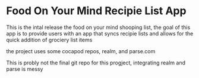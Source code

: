 # Food On Your Mind Recipie List App
This is the intal release the food on your mind shooping list, the goal of this app is to provide users with an app that syncs recipie lists and allows for the quick addition of grociery list items

the project uses some cocapod repos, realm, and parse.com  

This is probly not the final git repo for this progject, integrating realm and parse is messy
